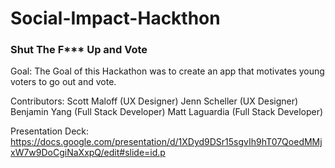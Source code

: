 # Social-Impact-Hackthon

### Shut The F*** Up and Vote

Goal: The Goal of this Hackathon was to create an app that motivates young voters to go out and vote.

Contributors:
Scott Maloff (UX Designer)
Jenn Scheller (UX Designer)
Benjamin Yang (Full Stack Developer)
Matt Laguardia (Full Stack Developer)

Presentation Deck: https://docs.google.com/presentation/d/1XDyd9DSr15sgvIh9hT07QoedMMjxW7w9DoCgiNaXxpQ/edit#slide=id.p
